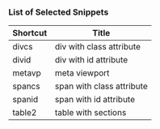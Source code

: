 ### List of Selected Snippets

Shortcut | Title
-------- | -----
divcs|div with class attribute
divid|div with id attribute
metavp|meta viewport
spancs|span with class attribute
spanid|span with id attribute
table2|table with sections
